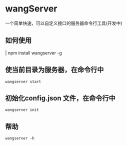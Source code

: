 # wangServer
一个简单快速，可以自定义接口的服务器命令行工具(开发中)
## 如何使用
| npm install wangserver -g

## 使当前目录为服务器，在命令行中
```
wangserver start
```

## 初始化config.json 文件，在命令行中

```
wangserver init
```

## 帮助 
```
wangserver -h
```